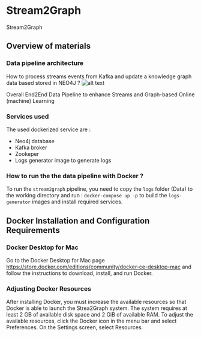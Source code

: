 # Stream2Graph
Stream2Graph 

## Overview of materials

### Data pipeline architecture 

How to process streams events from Kafka and update a knowledge graph data based stored in NEO4J ?
![alt text](https://neo4j.com/labs/kafka/4.0/_images/unwind-consume.png)

Overall End2End Data Pipeline to enhance Streams and Graph-based Online (machine) Learning 


### Services used 
The used dockerized service are :
- Neo4j database
- Kafka broker
- Zookeper 
- Logs generator image to generate logs 

### How to run the the data pipeline with Docker ?

To run the `stream2graph` pipeline, you need to copy the `logs` folder (Data) to the working directory and run : `docker-compose up -p` to build the `logs-generator` images and install required services.

## Docker Installation and Configuration Requirements

### Docker Desktop for Mac
Go to the Docker Desktop for Mac page https://store.docker.com/editions/community/docker-ce-desktop-mac and follow the instructions to download, install, and run Docker.

### Adjusting Docker Resources
After installing Docker, you must increase the available resources so that Docker is able to launch the Strea2Graph system. The system requires at least 2 GB of available disk space and 2 GiB of available RAM.
To adjust the available resources, click the Docker icon in the menu bar and select Preferences. On the Settings screen, select Resources.

